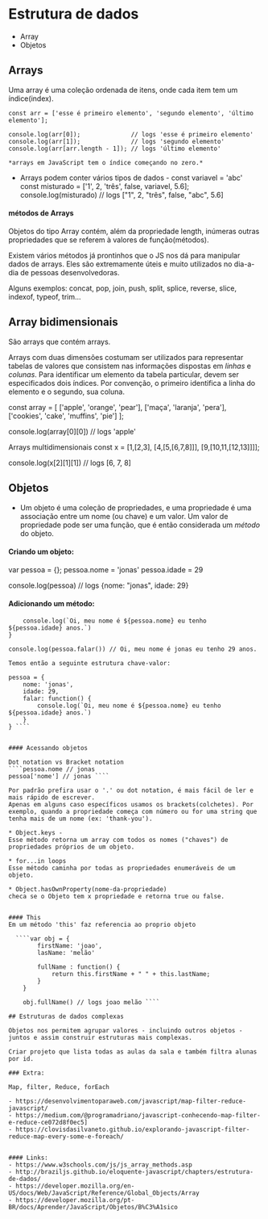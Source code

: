 # Estrutura de dados 
* Array 
* Objetos 


## Arrays 

Uma array é uma coleção ordenada de itens, onde cada item tem um índice(index). 
     
    const arr = ['esse é primeiro elemento', 'segundo elemento', 'último elemento'];

    console.log(arr[0]);              // logs 'esse é primeiro elemento'
    console.log(arr[1]);              // logs 'segundo elemento'
    console.log(arr[arr.length - 1]); // logs 'último elemento'
 
    *arrays em JavaScript tem o índice começando no zero.*  


   - Arrays podem conter vários tipos de dados - 
   const variavel = 'abc'
   const misturado = ['1', 2, 'três', false, variavel, 5.6];
   console.log(misturado) // logs ["1", 2, "três", false, "abc", 5.6]


#### métodos de Arrays

Objetos do tipo Array contém, além da propriedade length, inúmeras outras propriedades que se referem à valores de função(métodos).

Existem vários métodos já prontinhos que o JS nos dá 
para manipular dados de arrays. Eles são extremamente úteis e 
muito utilizados no dia-a-dia de pessoas desenvolvedoras. 

Alguns exemplos: 
concat, pop, join, push, split, splice, reverse, slice, indexof, typeof, trim... 


## Array bidimensionais 
São arrays que contém arrays. 
 
Arrays com duas dimensões costumam ser utilizados para representar tabelas de valores que consistem nas informações dispostas em *linhas* e *colunas*. Para identificar um elemento da tabela particular, devem ser especificados dois índices. Por convenção, o primeiro identifica a linha do elemento e o segundo, sua coluna.

const array = [
    ['apple', 'orange', 'pear'],
    ['maça', 'laranja', 'pera'],
    ['cookies', 'cake', 'muffins', 'pie']
];

console.log(array[0][0]) // logs 'apple'


Arrays multidimensionais
const x = [1,[2,3], [4,[5,[6,7,8]]], [9,[10,11,[12,13]]]];

console.log(x[2][1][1])  // logs [6, 7, 8]
    

## Objetos 

 * Um objeto é uma coleção de propriedades, e uma propriedade é uma associação entre um nome (ou chave) e um valor. Um valor de propriedade pode ser uma função, que é então considerada um *método* do objeto. 

#### Criando um objeto:

var pessoa = {};
pessoa.nome = 'jonas'
pessoa.idade = 29 

console.log(pessoa) // logs {nome: "jonas", idade: 29}


#### Adicionando um método:

````pessoa.falar = function() {
    console.log(`Oi, meu nome é ${pessoa.nome} eu tenho ${pessoa.idade} anos.`)
}

console.log(pessoa.falar()) // Oi, meu nome é jonas eu tenho 29 anos.

Temos então a seguinte estrutura chave-valor:

pessoa = {
    nome: 'jonas', 
    idade: 29, 
    falar: function() {
        console.log(`Oi, meu nome é ${pessoa.nome} eu tenho ${pessoa.idade} anos.`)
    }
} ````


#### Acessando objetos 

Dot notation vs Bracket notation 
````pessoa.nome // jonas
pessoa['nome'] // jonas ````

Por padrão prefira usar o '.' ou dot notation, é mais fácil de ler e mais rápido de escrever.
Apenas em alguns caso específicos usamos os brackets(colchetes). Por exemplo, quando a propriedade começa com número ou for uma string que tenha mais de um nome (ex: 'thank-you'). 

* Object.keys -
Esse método retorna um array com todos os nomes ("chaves") de propriedades próprios de um objeto.

* for...in loops
Esse método caminha por todas as propriedades enumeráveis de um objeto.

* Object.hasOwnProperty(nome-da-propriedade)
checa se o Objeto tem x propriedade e retorna true ou false. 


#### This 
Em um método 'this' faz referencia ao proprio objeto 

  ````var obj = {
        firstName: 'joao', 
        lasName: 'melão'

        fullName : function() {
            return this.firstName + " " + this.lastName;
        }
    }

    obj.fullName() // logs joao melão ````

## Estruturas de dados complexas 

Objetos nos permitem agrupar valores - incluindo outros objetos - juntos e assim construir estruturas mais complexas.

Criar projeto que lista todas as aulas da sala e também filtra alunas por id.

### Extra: 

Map, filter, Reduce, forEach 

- https://desenvolvimentoparaweb.com/javascript/map-filter-reduce-javascript/
- https://medium.com/@programadriano/javascript-conhecendo-map-filter-e-reduce-ce072d8f0ec5]
- https://clovisdasilvaneto.github.io/explorando-javascript-filter-reduce-map-every-some-e-foreach/


#### Links: 
- https://www.w3schools.com/js/js_array_methods.asp
- http://braziljs.github.io/eloquente-javascript/chapters/estrutura-de-dados/
- https://developer.mozilla.org/en-US/docs/Web/JavaScript/Reference/Global_Objects/Array
- https://developer.mozilla.org/pt-BR/docs/Aprender/JavaScript/Objetos/B%C3%A1sico
